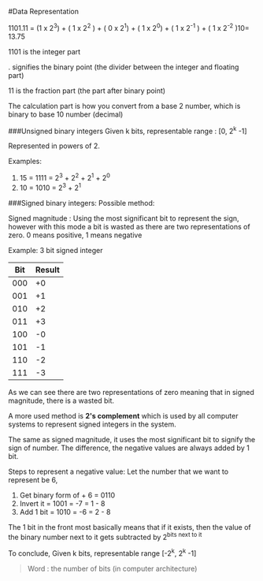 #Data Representation

1101.11 = (1 x 2<sup>3</sup>) + ( 1 x 2<sup>2</sup> ) + ( 0 x 2<sup>1</sup>) + 
( 1 x 2<sup>0</sup>) + ( 1 x 2<sup>-1</sup> ) + ( 1 x 2<sup>-2</sup> )10= 13.75

1101 is the integer part

. signifies the binary point (the divider between the integer and floating part)

11 is the fraction part (the part after binary point)

The calculation part is how you convert from a base 2 number, which is binary
to base 10 number (decimal)

###Unsigned binary integers
Given k bits, representable range : [0, 2<sup>k</sup> -1]

Represented in powers of 2.

Examples:
1. 15 = 1111 = 2<sup>3</sup> + 2<sup>2</sup> + 2<sup>1</sup> + 2<sup>0</sup> 
2. 10 = 1010 = 2<sup>3</sup> + 2<sup>1</sup>

###Signed binary integers:
Possible method:

Signed magnitude : Using the most significant bit to represent the sign, however with this mode a bit is wasted as there are two
representations of zero. 0 means positive, 1 means negative

Example: 3 bit signed integer

|Bit | Result |
|----|----|
|000 | +0 |
|001 | +1 |
|010 | +2 |
|011 | +3 |
|100 | -0 |
|101 | -1 |
|110 | -2 |
|111 | -3 |

As we can see there are two representations of zero meaning that in signed magnitude, there is a wasted bit.

A more used method is **2's complement** which is used by all computer systems to represent
signed integers in the system.

The same as signed magnitude, it uses the most significant bit to signify the sign of number. The difference, the negative values are always added by 1 bit.

Steps to represent a negative value:
Let the number that we want to represent be 6,
1. Get binary form of + 6 = 0110
2. Invert it = 1001 = -7 = 1 - 8
3. Add 1 bit = 1010 = -6 = 2 - 8

The 1 bit in the front most basically means that if it exists, then the value of the 
binary number next to it gets subtracted by 2<sup>bits next to it</sup>

To conclude,
Given k bits, representable range [-2<sup>k</sup>, 2<sup>k</sup> -1]

>Word : the number of bits (in computer architecture)


